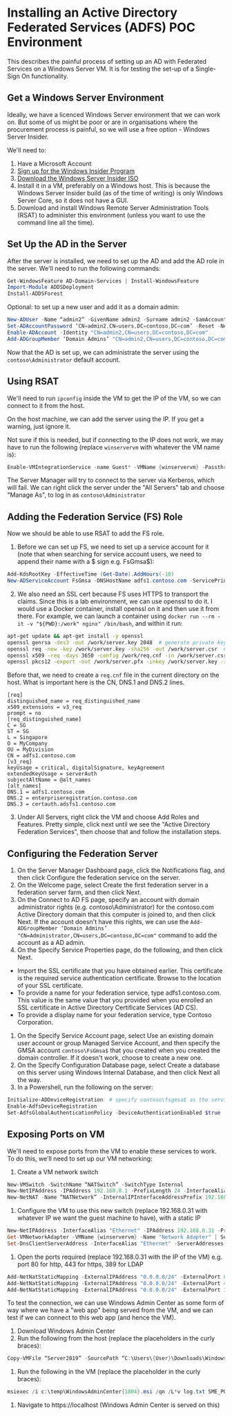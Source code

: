 # Installing an Active Directory Federated Services (ADFS) POC Environment

This describes the painful process of setting up an AD with Federated Services on a Windows Server VM. It is for testing the set-up of a Single-Sign On functionality.

## Get a Windows Server Environment

Ideally, we have a licenced Windows Server environment that we can work on. But some of us might be poor or are in organisations where the procurement process is painful, so we will use a free option - Windows Server Insider.

We'll need to:

1. Have a Microsoft Account
1. [Sign up for the Windows Insider Program](https://insider.windows.com/en-us/)
1. [Download the Windows Server Insider ISO](https://www.microsoft.com/en-us/software-download/windowsinsiderpreviewserver)
1. Install it in a VM, preferably on a Windows host. This is because the Windows Server Insider build (as of the time of writing) is only Windows Server Core, so it does not have a GUI.
1. Download and install Windows Remote Server Administration Tools (RSAT) to administer this environment (unless you want to use the command line all the time).

## Set Up the AD in the Server

After the server is installed, we need to set up the AD and add the AD role in the server. We'll need to run the following commands:

```powershell
Get-WindowsFeature AD-Domain-Services | Install-WindowsFeature
Import-Module ADDSDeployment
Install-ADDSForest
```

Optional: to set up a new user and add it as a domain admin:

```powershell
New-ADUser -Name “admin2” -GivenName admin2 -Surname admin2 -SamAccountName admin2 -UserPrincipalName admin2@contoso.com
Set-ADAccountPassword ‘CN=admin2,CN=users,DC=contoso,DC=com’ -Reset -NewPassword (ConvertTo-SecureString -AsPlainText “Password123” -Force)
Enable-ADAccount -Identity "CN=admin2,CN=users,DC=contoso,DC=com"
Add-ADGroupMember ‘Domain Admins’ "CN=admin2,CN=users,DC=contoso,DC=com"
```

Now that the AD is set up, we can administrate the server using the `contoso\Administrator` default account.

## Using RSAT

We'll need to run `ipconfig` inside the VM to get the IP of the VM, so we can connect to it from the host.

On the host machine, we can add the server using the IP. If you get a warning, just ignore it.

Not sure if this is needed, but if connecting to the IP does not work, we may have to run the following (replace `winservervm` with whatever the VM name is):

```powershell
Enable-VMIntegrationService -name Guest* -VMName {winservervm} -Passthru
```

The Server Manager will try to connect to the server via Kerberos, which will fail. We can right click the server under the "All Servers" tab and choose "Manage As", to log in as `contoso\Administrator`

## Adding the Federation Service (FS) Role

Now we should be able to use RSAT to add the FS role.

1. Before we can set up FS, we need to set up a service account for it (note that when searching for service account users, we need to append their name with a $ sign e.g. FsGmsa$):
```powershell
Add-KdsRootKey -EffectiveTime (Get-Date).AddHours(-10)
New-ADServiceAccount FsGmsa -DNSHostName adfs1.contoso.com -ServicePrincipalNames http/adfs1.contoso.com
```
2. We also need an SSL cert because FS uses HTTPS to transport the claims. Since this is a lab environment, we can use openssl to do it. I would use a Docker container, install openssl on it and then use it from there. For example, we can launch a container using `docker run --rm -it -v "${PWD}:/work" nginx" /bin/bash`, and within it run:
```bash
apt-get update && apt-get install -y openssl
openssl genrsa -des3 -out /work/server.key 2048  # generate private key
openssl req -new -key /work/server.key -sha256 -out /work/server.csr  # generate a certificate signing request, which is sent to a certification authority
openssl x509 -req -days 3650 -config /work/req.cnf -in /work/server.csr -signkey /work/server.key -sha256 -out /work/server.crt  # sign the certificate
openssl pkcs12 -export -out /work/server.pfx -inkey /work/server.key -in /work/certificate.crt  # convert to pfx format
```
Before that, we need to create a `req.cnf` file in the current directory on the host. What is important here is the CN, DNS.1 and DNS.2 lines.
```
[req]
distinguished_name = req_distinguished_name
x509_extensions = v3_req
prompt = no
[req_distinguished_name]
C = SG
ST = SG
L = Singapore
O = MyCompany
OU = MyDivision
CN = adfs1.contoso.com
[v3_req]
keyUsage = critical, digitalSignature, keyAgreement
extendedKeyUsage = serverAuth
subjectAltName = @alt_names
[alt_names]
DNS.1 = adfs1.contoso.com
DNS.2 = enterpriseregistration.contoso.com
DNS.3 = certauth.adsfs1.contoso.com
```
3. Under All Servers, right click the VM and choose Add Roles and Features. Pretty simple, click next until we see the "Active Directory Federation Services", then choose that and follow the installation steps.

## Configuring the Federation Server

1. On the Server Manager Dashboard page, click the Notifications flag, and then click Configure the federation service on the server.
1. On the Welcome page, select Create the first federation server in a federation server farm, and then click Next.
1. On the Connect to AD FS page, specify an account with domain administrator rights (e.g. contoso\Administrator) for the contoso.com Active Directory domain that this computer is joined to, and then click Next. If the account doesn't have this rights, we can use the `Add-ADGroupMember ‘Domain Admins’ "CN=Administrator,CN=users,DC=contoso,DC=com"` command to add the account as a AD admin.
1. On the Specify Service Properties page, do the following, and then click Next.
  -  Import the SSL certificate that you have obtained earlier. This certificate is the required service authentication certificate. Browse to the location of your SSL certificate.
  - To provide a name for your federation service, type adfs1.contoso.com. This value is the same value that you provided when you enrolled an SSL certificate in Active Directory Certificate Services (AD CS).
  - To provide a display name for your federation service, type Contoso Corporation.
1. On the Specify Service Account page, select Use an existing domain user account or group Managed Service Account, and then specify the GMSA account `contoso\FsGmsa$` that you created when you created the domain controller. If it doesn't work, choose to create a new one.
1. On the Specify Configuration Database page, select Create a database on this server using Windows Internal Database, and then click Next all the way.
1. In a Powershell, run the following on the server:
```powershell
Initialize-ADDeviceRegistration  # specify contoso\fsgmsa$ as the service acc
Enable-AdfsDeviceRegistration
Set-AdfsGlobalAuthenticationPolicy -DeviceAuthenticationEnabled $true
```

## Exposing Ports on VM

We'll need to expose ports from the VM to enable these services to work. To do this, we'll need to set up our VM networking:

1. Create a VM network switch
```powershell
New-VMSwitch -SwitchName “NATSwitch” -SwitchType Internal
New-NetIPAddress -IPAddress 192.168.0.1 -PrefixLength 24 -InterfaceAlias “vEthernet (NATSwitch)”
New-NetNAT -Name “NATNetwork” -InternalIPInterfaceAddressPrefix 192.168.0.0/24
```
1. Configure the VM to use this new switch (replace 192.168.0.31 with whatever IP we want the guest machine to have), with a static IP
```powershell
New-NetIPAddress -InterfaceAlias "Ethernet" -IPAddress 192.168.0.31 -PrefixLength 24 -DefaultGateway 192.168.0.1
Get-VMNetworkAdapter -VMName {winservervm} -Name "Network Adapter" | Set-VMNetworkConfiguration -IPAddress 192.168.0.31 -Subnet 255.255.255.0 -DNSServer 208.67.222.222 -DefaultGateway 192.168.0.1
Set-DnsClientServerAddress -InterfaceAlias "Ethernet" -ServerAddresses "208.67.222.222,208.67.220.220"
```
1. Open the ports required (replace 192.168.0.31 with the IP of the VM) e.g. port 80 for http, 443 for https, 389 for LDAP
```powershell
Add-NetNatStaticMapping -ExternalIPAddress "0.0.0.0/24" -ExternalPort 80 -Protocol TCP -InternalIPAddress "192.168.0.31" -InternalPort 80 -NatName NATNetwork
Add-NetNatStaticMapping -ExternalIPAddress "0.0.0.0/24" -ExternalPort 443 -Protocol TCP -InternalIPAddress "192.168.0.31" -InternalPort 443 -NatName NATNetwork
Add-NetNatStaticMapping -ExternalIPAddress "0.0.0.0/24" -ExternalPort 389 -Protocol TCP -InternalIPAddress "192.168.0.31" -InternalPort 389 -NatName NATNetwork
```

To test the connection, we can use Windows Admin Center as some form of way where we have a "web app" being served from the VM, and we can test if we can connect to this web app (and hence the VM).

1. Download  Windows Admin Center
1. Run the following from the host (replace the placeholders in the curly braces):
```powershell
Copy-VMFile “Server2019” -SourcePath “C:\Users\{User}\Downloads\WindowsAdminCenter{1804}.msi” -DestinationPath “C:\temp\WindowsAdminCenter{1804}.msi” -CreateFullPath -FileSource Host
```
1. Run the following in the VM (replace the placeholder in the curly braces):
```powershell
msiexec /i c:\temp\WindowsAdminCenter{1804}.msi /qn /L*v log.txt SME_PORT=443 SSL_CERTIFICATE_OPTION=generate
```
1. Navigate to https://localhost (Windows Admin Center is served on this)
